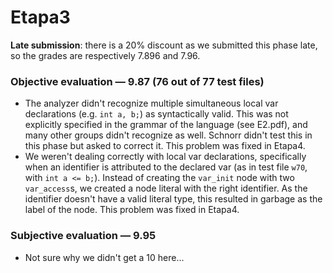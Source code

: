 # Etapa3

**Late submission**: there is a 20% discount as we submitted this phase late, so the grades are respectively 7.896 and 7.96.

### Objective evaluation — 9.87 (76 out of 77 test files)
- The analyzer didn't recognize multiple simultaneous local var declarations (e.g. `int a, b;`) as syntactically valid. This was not explicitly specified in the grammar of the language (see E2.pdf), and many other groups didn't recognize as well. Schnorr didn't test this in this phase but asked to correct it. This problem was fixed in Etapa4.
- We weren't dealing correctly with local var declarations, specifically when an identifier is attributed to the declared var (as in test file `w70`, with `int a <= b;`). Instead of creating the `var_init` node with two `var_access`s, we created a node literal with the right identifier. As the identifier doesn't have a valid literal type, this resulted in garbage as the label of the node. This problem was fixed in Etapa4.

### Subjective evaluation — 9.95
- Not sure why we didn't get a 10 here...
